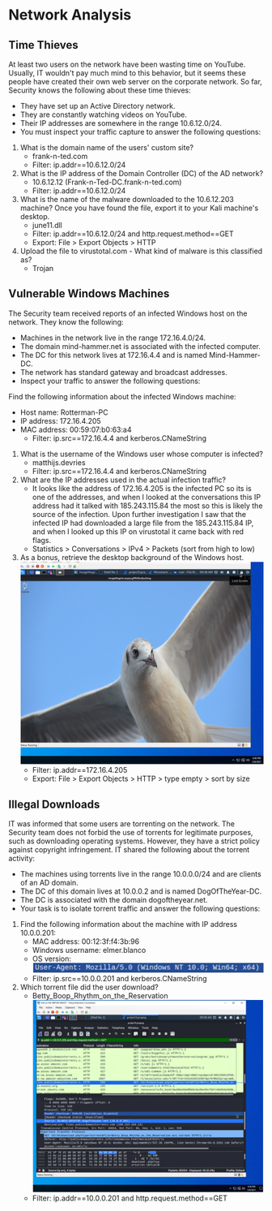 # Network Analysis

## Time Thieves

At least two users on the network have been wasting time on YouTube. Usually, IT wouldn't pay much mind to this behavior, but it seems these people have created their own web server on the corporate network. So far, Security knows the following about these time thieves:
-	They have set up an Active Directory network.
-	They are constantly watching videos on YouTube.
-	Their IP addresses are somewhere in the range 10.6.12.0/24.
-	You must inspect your traffic capture to answer the following questions:
1.	What is the domain name of the users' custom site?
    - frank-n-ted.com
    - Filter: ip.addr==10.6.12.0/24
2.	What is the IP address of the Domain Controller (DC) of the AD network?
    - 10.6.12.12 (Frank-n-Ted-DC.frank-n-ted.com)
    - Filter: ip.addr==10.6.12.0/24
3.	What is the name of the malware downloaded to the 10.6.12.203 machine? Once you have found the file, export it to your Kali machine's desktop.
    - june11.dll
    - Filter: ip.addr==10.6.12.0/24 and http.request.method==GET
    - Export: File > Export Objects > HTTP
4.	Upload the file to virustotal.com - What kind of malware is this classified as?
    - Trojan

## Vulnerable Windows Machines

The Security team received reports of an infected Windows host on the network. They know the following:
-	Machines in the network live in the range 172.16.4.0/24.
-	The domain mind-hammer.net is associated with the infected computer.
-	The DC for this network lives at 172.16.4.4 and is named Mind-Hammer-DC.
-	The network has standard gateway and broadcast addresses.
-	Inspect your traffic to answer the following questions:

Find the following information about the infected Windows machine:
-	Host name: Rotterman-PC
-	IP address: 172.16.4.205
-	MAC address: 00:59:07:b0:63:a4
    - Filter: ip.src==172.16.4.4 and kerberos.CNameString
1.	What is the username of the Windows user whose computer is infected?
    - matthijs.devries
    - Filter: ip.src==172.16.4.4 and kerberos.CNameString
2.	What are the IP addresses used in the actual infection traffic?
    -  It looks like the address of 172.16.4.205 is the infected PC so its is one of the addresses, and when I looked at the conversations this IP address had it talked with 185.243.115.84 the most so this is likely the source of the infection.  Upon further investigation I saw that the infected IP had downloaded a large file from the 185.243.115.84 IP, and when I looked up this IP on virustotal it came back with red flags.
    - Statistics > Conversations > IPv4 > Packets (sort from high to low)
3.	As a bonus, retrieve the desktop background of the Windows host.
    ![](Desktop_Picture.png)
    - Filter: ip.addr==172.16.4.205
    - Export: File > Export Objects > HTTP > type empty > sort by size

## Illegal Downloads

IT was informed that some users are torrenting on the network. The Security team does not forbid the use of torrents for legitimate purposes, such as downloading operating systems. However, they have a strict policy against copyright infringement.
IT shared the following about the torrent activity:
-	The machines using torrents live in the range 10.0.0.0/24 and are clients of an AD domain.
-	The DC of this domain lives at 10.0.0.2 and is named DogOfTheYear-DC.
-	The DC is associated with the domain dogoftheyear.net.
-	Your task is to isolate torrent traffic and answer the following questions:

1.	Find the following information about the machine with IP address 10.0.0.201:
    -	MAC address: 00:12:3f:f4:3b:96
    -	Windows username: elmer.blanco
    -	OS version: ![](OS_Version.png)
    - Filter: ip.src==10.0.0.201 and kerberos.CNameString
2.  Which torrent file did the user download?
    - Betty_Boop_Rhythm_on_the_Reservation
      ![](Torrent_File_Downloaded.png)
    - Filter: ip.addr==10.0.0.201 and http.request.method==GET